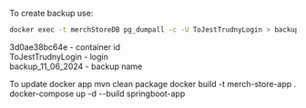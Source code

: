 To create backup use:
```bash
docker exec -t merchStoreDB pg_dumpall -c -U ToJestTrudnyLogin > backup_11_06_2024
```

3d0ae38bc64e - container id <br>
ToJestTrudnyLogin - login <br>
backup_11_06_2024 - backup name <br>



To update docker app
mvn clean package
docker build -t merch-store-app .
docker-compose up -d --build springboot-app
